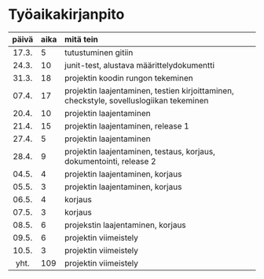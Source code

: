 # Työaikakirjanpito

| päivä | aika | mitä tein  |
| :----:|:-----| :-----|
| 17.3. | 5    | tutustuminen gitiin |
| 24.3. | 10   | junit-test, alustava määrittelydokumentti |
| 31.3. | 18   | projektin koodin rungon tekeminen |
| 07.4. | 17   | projektin laajentaminen, testien kirjoittaminen, checkstyle, sovelluslogiikan tekeminen |
| 20.4. | 10   | projektin laajentaminen|
| 21.4. | 15   | projektin laajentaminen, release 1 |
| 27.4. | 5    | projektin laajentaminen|
| 28.4. | 9    | projektin laajentaminen, testaus, korjaus, dokumentointi, release 2|
| 04.5. | 4    | projektin laajentaminen, korjaus|
| 05.5. | 3    | projektin laajentaminen, korjaus|
| 06.5. | 4    | korjaus|
| 07.5. | 3    | korjaus|
| 08.5. | 6    | projekstin laajentaminen, korjaus|
| 09.5. | 6    | projektin viimeistely|
| 10.5. | 3    | projektin viimeistely|
| yht.  | 109  | projektin viimeistely|
